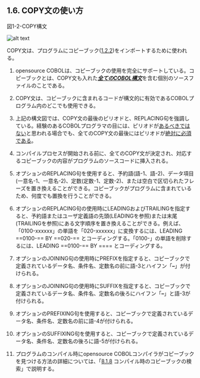 ## 1.6. COPY文の使い方

図1-2-COPY構文

![alt text](Image/1-2.png)

COPY文は、プログラムにコピーブック([1.2.2](1-2-2.md))をインポートするために使われる。

1. opensource COBOLは、コピーブックの使用を完全にサポートしている。コピーブックとは、COPY文も入れた<u><b><i>全てのCOBOL構文</i></b></u>を含む個別のソースファイルのことである。

2. COPY文は、コピーブックに含まれるコードが構文的に有効であるCOBOLプログラム内のどこでも使用できる。

3. 上記の構文図では、COPY文の最後のピリオドと、REPLACING句を強調している。経験のあるCOBOLプログラマの目には、ピリオドが<u>あるべきではない</u>と思われる場合でも、全てのCOPY文の最後にはピリオドが<u>絶対に必須である</u>。

4. コンパイルプロセスが開始される前に、全てのCOPY文が決定され、対応するコピーブックの内容がプログラムのソースコードに挿入される。

5. オプションのREPLACING句を使用すると、予約語(語-1、語-2)、データ項目(一意名-1、一意名-2)、定数(定数-1、定数-2)、または空白で区切られたフレーズを置き換えることができる。コピーブックがプログラムに含まれているため、何度でも置換を行うことができる。

6. オプションのREPLACING句の使用時にLEADINGおよびTRAILINGを指定すると、予約語またはユーザ定義語の先頭(LEADINGを参照)または末尾(TRAILINGを参照)にある文字順序を置き換えることができる。例えば、「0100-xxxxxx」の単語を「020-xxxxxx」に変換するには、LEADING ==0100-== BY ==020-== とコーディングする。「0100-」の単語を削除するには、LEADING ==0100-== BY ==== とコーディングする。

7. オプションのJOINING句の使用時にPREFIXを指定すると、コピーブックで定義されているデータ名、条件名、定数名の前に語-3とハイフン「**–**」が付けられる。

8. オプションのJOINING句の使用時にSUFFIXを指定すると、コピーブックで定義されているデータ名、条件名、定数名の後ろにハイフン「**–**」と語-3が付けられる。

9. オプションのPREFIXING句を使用すると、コピーブックで定義されているデータ名、条件名、定数名の前に語-4が付けられる。

10. オプションのSUFFIXING句を使用すると、コピーブックで定義されているデータ名、条件名、定数名の後ろに語-5が付けられる。

11. プログラムのコンパイル時にopensource COBOLコンパイラがコピーブックを見つける方法の詳細については、「[8.1.8](8-1-8.md) コンパイル時のコピーブックの検索」で説明する。
